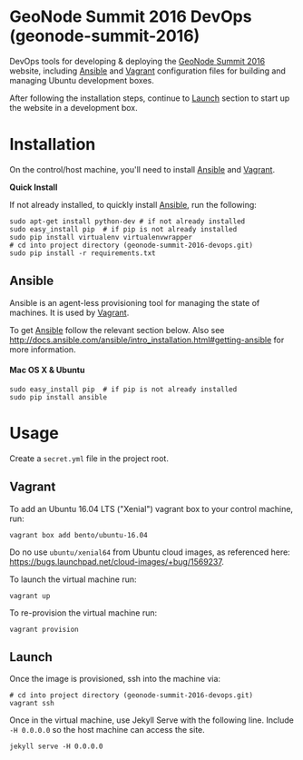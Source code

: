 # GeoNode Summit 2016 DevOps (geonode-summit-2016)

DevOps tools for developing & deploying the [GeoNode Summit 2016](http://summit.geonode.org/) website, including [Ansible](https://www.ansible.com/) and [Vagrant](https://www.vagrantup.com/) configuration files for building and managing Ubuntu development boxes.

After following the installation steps, continue to [Launch](#launch) section to start up the website in a development box.

# Installation

On the control/host machine, you'll need to install [Ansible](https://www.ansible.com/) and [Vagrant](https://www.vagrantup.com/).

**Quick Install**

If not already installed, to quickly install [Ansible](https://www.ansible.com/), run the following:

```
sudo apt-get install python-dev # if not already installed
sudo easy_install pip  # if pip is not already installed
sudo pip install virtualenv virtualenvwrapper
# cd into project directory (geonode-summit-2016-devops.git)
sudo pip install -r requirements.txt
```

## Ansible

Ansible is an agent-less provisioning tool for managing the state of machines.  It is used by [Vagrant](https://www.vagrantup.com/).

To get [Ansible](https://www.ansible.com/) follow the relevant section below.  Also see http://docs.ansible.com/ansible/intro_installation.html#getting-ansible for more information.

#### Mac OS X & Ubuntu

```
sudo easy_install pip  # if pip is not already installed
sudo pip install ansible
```

# Usage

Create a `secret.yml` file in the project root.

## Vagrant

To add an Ubuntu 16.04 LTS ("Xenial") vagrant box to your control machine, run:

```
vagrant box add bento/ubuntu-16.04

```

Do no use `ubuntu/xenial64` from Ubuntu cloud images, as referenced here: https://bugs.launchpad.net/cloud-images/+bug/1569237.

To launch the virtual machine run:

```
vagrant up
```

To re-provision the virtual machine run:

```
vagrant provision
```

## Launch

Once the image is provisioned, ssh into the machine via:

```
# cd into project directory (geonode-summit-2016-devops.git)
vagrant ssh
```

Once in the virtual machine, use Jekyll Serve with the following line.  Include `-H 0.0.0.0` so the host machine can access the site.

```
jekyll serve -H 0.0.0.0
```
